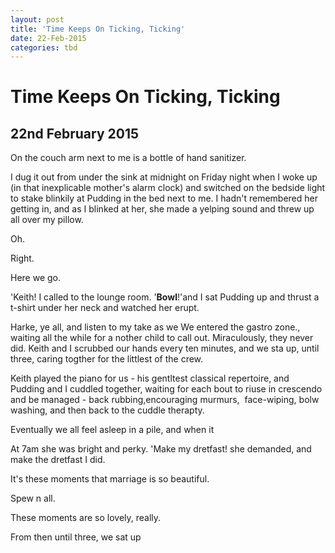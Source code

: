 ```yaml
---
layout: post
title: 'Time Keeps On Ticking, Ticking'
date: 22-Feb-2015
categories: tbd
---
```


# Time Keeps On Ticking, Ticking

## 22nd February 2015

On the couch arm next to me is a bottle of hand sanitizer.

I dug it out from under the sink at midnight on Friday night when I woke up (in that inexplicable mother's alarm clock) and switched on the bedside light to stake blinkily at Pudding in the bed next to me. I hadn't remembered her getting in,   and as I blinked at her,   she made a yelping sound and threw up all over my pillow.

Oh.

Right.

Here we go.

'Keith! I called to the lounge room. '**Bowl**!'and I sat Pudding up and thrust a t-shirt under her neck and watched her erupt.

Harke,   ye all, and listen to my take as we We entered the gastro zone., waiting all the while for a nother child to call out. Miraculously, they never did. Keith and I scrubbed our hands every ten minutes, and we sta up, until three, caring togther for the littlest of the crew.

Keith played the piano for us - his gentltest classical repertoire, and Pudding and I cuddled together, waiting for each bout to riuse in crescendo and be managed - back rubbing,encouraging murmurs,  face-wiping, bolw washing, and then back to the cuddle therapty.

Eventually we all feel asleep in a pile, and when it

At 7am she was bright and perky. 'Make my dretfast! she demanded, and make the dretfast I did.

It's these moments that marriage is so beautiful.

Spew n all.

These moments are so lovely, really.

From then until three, we sat up

 
